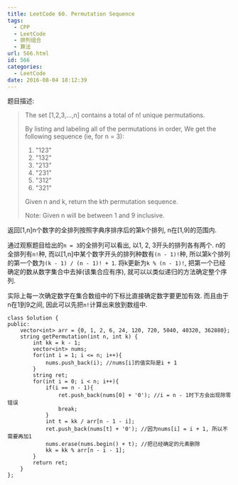 ```yaml
---
title: LeetCode 60. Permutation Sequence
tags:
  - CPP
  - LeetCode
  - 排列组合
  - 算法
url: 566.html
id: 566
categories:
  - LeetCode
date: 2016-08-04 18:12:39
---
```

题目描述:

>The set [1,2,3,…,n] contains a total of n! unique permutations.
>
>By listing and labeling all of the permutations in order,
>We get the following sequence (ie, for n = 3):
>
>1. "123"
>2. "132"
>3. "213"
>4. "231"
>5. "312"
>6. "321"
>
>Given n and k, return the kth permutation sequence.
>
>Note: Given n will be between 1 and 9 inclusive.

返回[1,n]n个数字的全排列按照字典序排序后的第k个排列, n在[1,9]的范围内. 

通过观察题目给出的`n = 3`的全排列可以看出, 以1, 2, 3开头的排列各有两个. n的全排列有`n!`种, 而以[1,n]中某个数字开头的排列种数有`(n - 1)!`种, 所以第k个排列的第一个数为`(k - 1) / (n - 1)! + 1`. 将k更新为`k % (n - 1)!`, 把第一个已经确定的数从数字集合中去掉(该集合应有序), 就可以以类似递归的方法确定整个序列. 

实际上每一次确定数字在集合数组中的下标比直接确定数字要更加有效. 而且由于n在1到9之间, 因此可以先把`n!`计算出来放到数组中.

    class Solution {
    public:
        vector<int> arr = {0, 1, 2, 6, 24, 120, 720, 5040, 40320, 362880};
        string getPermutation(int n, int k) {
            int kk = k - 1;
            vector<int> nums;
            for(int i = 1; i <= n; i++){
                nums.push_back(i); //nums[i]的值实际是i + 1
            }
            string ret;
            for(int i = 0; i < n; i++){
                if(i == n - 1){
                    ret.push_back(nums[0] + '0'); //i = n - 1时下方会出现除零错误
                    break;
                }
                int t = kk / arr[n - 1 - i];
                ret.push_back(nums[t] + '0'); //因为nums[i] = i + 1, 所以不需要再加1
                nums.erase(nums.begin() + t); //把已经确定的元素删除
                kk = kk % arr[n - i - 1];
            }
            return ret;
        }
    };